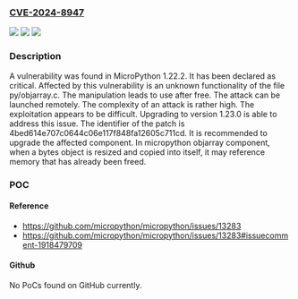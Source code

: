 ### [CVE-2024-8947](https://cve.mitre.org/cgi-bin/cvename.cgi?name=CVE-2024-8947)
![](https://img.shields.io/static/v1?label=Product&message=MicroPython&color=blue)
![](https://img.shields.io/static/v1?label=Version&message=%3D%201.22.2%20&color=brighgreen)
![](https://img.shields.io/static/v1?label=Vulnerability&message=Use%20After%20Free&color=brighgreen)

### Description

A vulnerability was found in MicroPython 1.22.2. It has been declared as critical. Affected by this vulnerability is an unknown functionality of the file py/objarray.c. The manipulation leads to use after free. The attack can be launched remotely. The complexity of an attack is rather high. The exploitation appears to be difficult. Upgrading to version 1.23.0 is able to address this issue. The identifier of the patch is 4bed614e707c0644c06e117f848fa12605c711cd. It is recommended to upgrade the affected component. In micropython objarray component, when a bytes object is resized and copied into itself, it may reference memory that has already been freed.

### POC

#### Reference
- https://github.com/micropython/micropython/issues/13283
- https://github.com/micropython/micropython/issues/13283#issuecomment-1918479709

#### Github
No PoCs found on GitHub currently.

